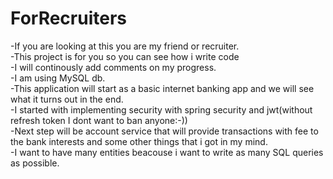 # ForRecruiters
-If you are looking at this you are my friend or recruiter.  
-This project is for you so you can see how i write code  
-I will continously add comments on my progress.  
-I am using MySQL db.  
-This application will start as a basic internet banking app and we will see what it turns out in the end.  
-I started with implementing security with spring security and jwt(without refresh token I dont want to ban anyone:-))  
-Next step will be account service that will provide transactions with fee to the bank interests and some other things that i got in my mind.  
-I want to have many entities beacouse i want to write as many SQL queries as possible.  
